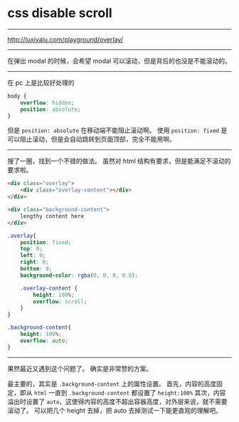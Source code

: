 # css disable scroll

---

http://luxiyalu.com/playground/overlay/

---

在弹出 modal 的时候，会希望 modal 可以滚动，但是背后的也没是不能滚动的。

---

在 pc 上是比较好处理的

```css
body {
    overflow: hidden;
    position: absolute;
}
```

但是 `position: absolute` 在移动端不能阻止滚动啊。
使用 `position: fixed` 是可以阻止滚动，但是会自动跳转到页面顶部，完全不能用啊。

---

搜了一圈，找到一个不错的做法。
虽然对 html 结构有要求，但是能满足不滚动的要求啦。

```html
<div class="overlay">
    <div class="overlay-content"></div>
</div>

<div class="background-content">
    lengthy content here
</div>
```

```css
.overlay{
    position: fixed;
    top: 0;
    left: 0;
    right: 0;
    bottom: 0;
    background-color: rgba(0, 0, 0, 0.8);

    .overlay-content {
        height: 100%;
        overflow: scroll;
    }
}

.background-content{
    height: 100%;
    overflow: auto;
}
```

---

果然最近又遇到这个问题了。
确实是非常赞的方案。

最主要的，其实是 `.background-content` 上的属性设置。
首先，内容的高度固定，即从 `html` 一直到 `.background-content` 都设置了 `height:100%`
其次，内容溢出时设置了 `auto`，这使得内容的高度不超出容器高度，对外层来说，就不需要滚动了。
可以把几个 height 去掉，把 auto 去掉测试一下能更直观的理解吧。
